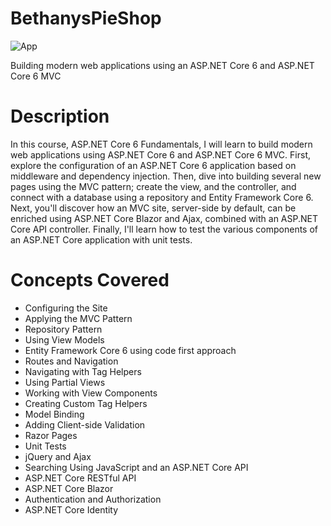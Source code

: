 # BethanysPieShop
![App](https://github.com/abdullahmohsen98/BethanysPieShop/assets/77888340/cb3b429e-2208-4df5-98ec-abce01dc9419)

Building modern web applications using an ASP.NET Core 6 and ASP.NET Core 6 MVC

# Description
In this course, ASP.NET Core 6 Fundamentals, I will learn to build modern web applications using ASP.NET Core 6 and ASP.NET Core 6 MVC. First, explore the configuration of an ASP.NET Core 6 application based on middleware and dependency injection. Then, dive into building several new pages using the MVC pattern; create the view, and the controller, and connect with a database using a repository and Entity Framework Core 6. Next, you'll discover how an MVC site, server-side by default, can be enriched using ASP.NET Core Blazor and Ajax, combined with an ASP.NET Core API controller. Finally, I'll learn how to test the various components of an ASP.NET Core application with unit tests.

# Concepts Covered

 - Configuring the Site
 - Applying the MVC Pattern
 - Repository Pattern
 - Using View Models
 - Entity Framework Core 6 using code first approach
 - Routes and Navigation
 - Navigating with Tag Helpers
 - Using Partial Views
 - Working with View Components
 - Creating Custom Tag Helpers
 - Model Binding
 - Adding Client-side Validation
 - Razor Pages
 - Unit Tests
 - jQuery and Ajax
 - Searching Using JavaScript and an ASP.NET Core API
 - ASP.NET Core RESTful API
 - ASP.NET Core Blazor
 - Authentication and Authorization
 - ASP.NET Core Identity




